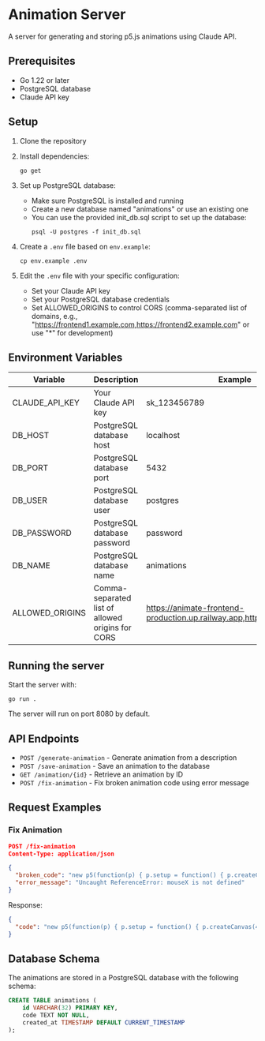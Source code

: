 # Animation Server

A server for generating and storing p5.js animations using Claude API.

## Prerequisites

- Go 1.22 or later
- PostgreSQL database
- Claude API key

## Setup

1. Clone the repository
2. Install dependencies:
   ```
   go get
   ```
3. Set up PostgreSQL database:
   - Make sure PostgreSQL is installed and running
   - Create a new database named "animations" or use an existing one
   - You can use the provided init_db.sql script to set up the database:
     ```
     psql -U postgres -f init_db.sql
     ```
   
4. Create a `.env` file based on `env.example`:
   ```
   cp env.example .env
   ```
   
5. Edit the `.env` file with your specific configuration:
   - Set your Claude API key
   - Set your PostgreSQL database credentials
   - Set ALLOWED_ORIGINS to control CORS (comma-separated list of domains, e.g., "https://frontend1.example.com,https://frontend2.example.com" or use "*" for development)

## Environment Variables

| Variable | Description | Example |
|----------|-------------|---------|
| CLAUDE_API_KEY | Your Claude API key | sk_123456789 |
| DB_HOST | PostgreSQL database host | localhost |
| DB_PORT | PostgreSQL database port | 5432 |
| DB_USER | PostgreSQL database user | postgres |
| DB_PASSWORD | PostgreSQL database password | password |
| DB_NAME | PostgreSQL database name | animations |
| ALLOWED_ORIGINS | Comma-separated list of allowed origins for CORS | https://animate-frontend-production.up.railway.app,http://localhost:3000 |

## Running the server

Start the server with:

```
go run .
```

The server will run on port 8080 by default.

## API Endpoints

- `POST /generate-animation` - Generate animation from a description
- `POST /save-animation` - Save an animation to the database
- `GET /animation/{id}` - Retrieve an animation by ID
- `POST /fix-animation` - Fix broken animation code using error message

## Request Examples

### Fix Animation

```json
POST /fix-animation
Content-Type: application/json

{
  "broken_code": "new p5(function(p) { p.setup = function() { p.createCanvas(400, 400); }; p.draw = function() { p.background(220); p.ellipse(mouseX, mouseY, 50, 50); }; });",
  "error_message": "Uncaught ReferenceError: mouseX is not defined"
}
```

Response:
```json
{
  "code": "new p5(function(p) { p.setup = function() { p.createCanvas(400, 400); }; p.draw = function() { p.background(220); p.ellipse(p.mouseX, p.mouseY, 50, 50); }; });"
}
```

## Database Schema

The animations are stored in a PostgreSQL database with the following schema:

```sql
CREATE TABLE animations (
    id VARCHAR(32) PRIMARY KEY,
    code TEXT NOT NULL,
    created_at TIMESTAMP DEFAULT CURRENT_TIMESTAMP
);
``` 